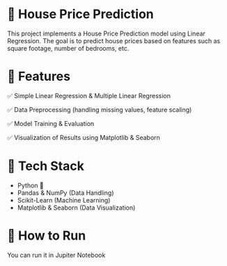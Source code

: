 # 🏡 House Price Prediction

This project implements a House Price Prediction model using Linear Regression. The goal is to predict house prices based on features such as square footage, number of bedrooms, etc.

# 🚀 Features
✅ Simple Linear Regression & Multiple Linear Regression

✅ Data Preprocessing (handling missing values, feature scaling)

✅ Model Training & Evaluation

✅ Visualization of Results using Matplotlib & Seaborn

# 📂 Tech Stack
- Python 🐍
- Pandas & NumPy (Data Handling)
- Scikit-Learn (Machine Learning)
- Matplotlib & Seaborn (Data Visualization)

# 🔧 How to Run

You can run it in Jupiter Notebook
